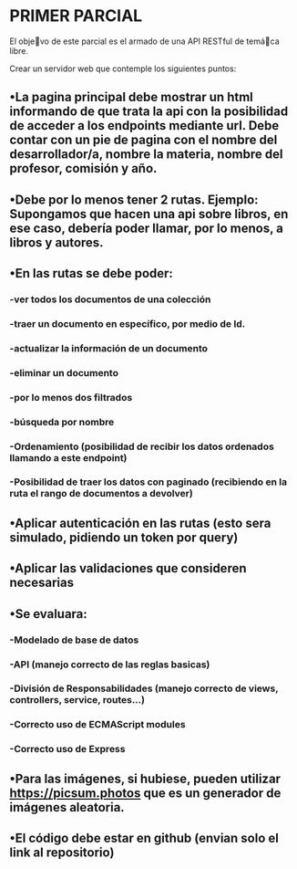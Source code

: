 # PRIMER PARCIAL

El obje􀆟vo de este parcial es el armado de una API RESTful de temá􀆟ca libre.

Crear un servidor web que contemple los siguientes puntos:

## •La pagina principal debe mostrar un html informando de que trata la api con la posibilidad de acceder a los endpoints mediante url. Debe contar con un pie de pagina con el nombre del desarrollador/a, nombre la materia, nombre del profesor, comisión y año.

## •Debe por lo menos tener 2 rutas. Ejemplo: Supongamos que hacen una api sobre libros, en ese caso, debería poder llamar, por lo menos, a libros y autores.

## •En las rutas se debe poder:

### -ver todos los documentos de una colección

### -traer un documento en específico, por medio de Id.

### -actualizar la información de un documento

### -eliminar un documento

### -por lo menos dos filtrados

### -búsqueda por nombre

### -Ordenamiento (posibilidad de recibir los datos ordenados llamando a este endpoint)

### -Posibilidad de traer los datos con paginado (recibiendo en la ruta el rango de documentos a devolver)

## •Aplicar autenticación en las rutas (esto sera simulado, pidiendo un token por query)

## •Aplicar las validaciones que consideren necesarias

## •Se evaluara:

### -Modelado de base de datos

### -API (manejo correcto de las reglas basicas)

### -División de Responsabilidades (manejo correcto de views, controllers, service, routes...)

### -Correcto uso de ECMAScript modules

### -Correcto uso de Express

## •Para las imágenes, si hubiese, pueden utilizar https://picsum.photos que es un generador de imágenes aleatoria.

## •El código debe estar en github (envian solo el link al repositorio)
